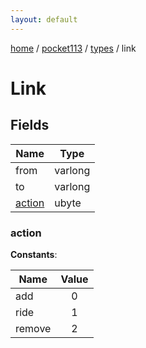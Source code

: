 ```yaml
---
layout: default
---
```


[home](/)  /  [pocket113](/protocol/pocket113)  /  [types](/protocol/pocket113/types)  /  link

# Link

## Fields

Name | Type
---|---
from | varlong
to | varlong
[action](#action) | ubyte

### action

**Constants**:

Name | Value
---|:---:
add | 0
ride | 1
remove | 2
